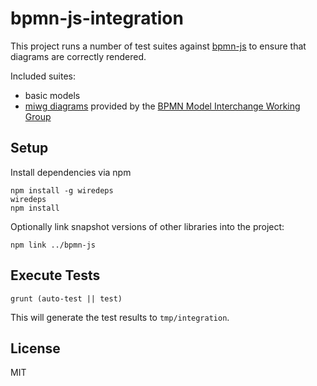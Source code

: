 # bpmn-js-integration

This project runs a number of test suites against [bpmn-js](https://github.com/bpmn-io/bpmn-js) to ensure that diagrams are correctly rendered.

Included suites:

*   basic models
*   [miwg diagrams](https://github.com/bpmn-miwg/bpmn-miwg-test-suite) provided by the [BPMN Model Interchange Working Group](https://github.com/bpmn-miwg)


## Setup

Install dependencies via npm

```
npm install -g wiredeps
wiredeps
npm install
```

Optionally link snapshot versions of other libraries into the project:

```
npm link ../bpmn-js
```


## Execute Tests

```
grunt (auto-test || test)
```

This will generate the test results to `tmp/integration`.


## License

MIT